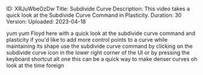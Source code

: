 ID: XRJuWbeOzDw
Title: Subdivide Curve
Description: This video takes a quick look at the Subdivide Curve Command in Plasticity.
Duration: 30
Version: 
Uploaded: 2023-04-18

yum yum
Floyd here with a quick look at the
subdivide curve command and plasticity
if you'd like to add more control points
to a curve while maintaining its shape
use the subdivide curve command by
clicking on the subdivide curve icon in
the lower right corner of the UI or by
pressing the keyboard shortcut alt one
this can be a quick way to make denser
curves oh look at the time
foreign
